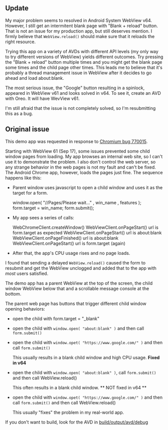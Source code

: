 
## Update

My major problem seems to resolved in Android System WebView v64. However, I
still get an intermitent blank page with "Blank + reload" button. That is not
an issue for my production app, but still deserves mention. I firmly believe
that `WebView.reload()` should make sure that it reloads the right resource.

Trying this app on a variety of AVDs with different API levels (my only way to
try different versions of WebView) yields different outcomes. Try pressing the
"Blank + reload" button multiple times and you might get the blank page some
times and the child page other times. This leads me to believe that it's
probably a thread management issue in WebView after it decides to go ahead and
load about:blank.

The most serious issue, the "Google" button resulting in a spinlock, appeared
in WebView v61 and looks solved in v64. To see it, create an AVD with Oreo. It
will have WevView v61.

I'm still afraid that the issue is not completely solved, so I'm resubmitting
this as a bug.

## Original issue

This demo app was requested in response to [Chromium bug 770015][1].

Starting with WebView 61 (Sep 17), some issues prevented some child window
pages from loading. My app browses an internal web site, so I can't use it to
demonstrate the problem. I also don't control the web server, so any strange
behavior in the web pages is not my fault and can't be fixed. The Android
Chrome app, however, loads the pages just fine. The sequence happens like this:

- Parent window uses javascript to open a child window and uses it as the
  target for a form.

    window.open( "//Pages/Please wait..." , win_name , features );
    form.target = win_name;
    form.submit();

- My app sees a series of calls:

    WebChromeClient.createWindow()
    WebViewClient.onPageStart() url is form.target as expected
    WebViewClient.onPageStart() url is about:blank 
    WebViewClient.onPageFinished() url is about:blank
    WebViewClient.onPageStart() url is form.target (again)

- After that, the app's CPU usage rises and no page loads.

I found that sending a delayed `WebView.reload()` caused the form to resubmit
and get the WebView unclogged and added that to the app with _most_ users
satisfied.

The demo app has a parent WebView at the top of the screen, the child window
WebView below that and a scrollable message console at the bottom.

The parent web page has buttons that trigger different child window opening
behaviors:

- open the child with form.target = "\_blank"

- open the child with `window.open( "about:blank" )` and then call `form.submit()`


- open the child with `window.opet( "https://www.google.com/" )` and then call
  `form.submit()`

  This usually results in a blank child window and high CPU usage. **Fixed in
  v64**

- open the child with `window.open( "about:blank" )`, call `form.submit()` and
  then call WebView.reload()

  This often results in a blank child window. ** NOT fixed in v64 **

- open the child with `window.opet( "https://www.google.com/" )` and then call
  `form.submit()` and then call WebView.reload()

  This usually "fixes" the problem in my real-world app.

If you don't want to build, look for the AVD in [build/output/avd/debug][2]

[1]: https://bugs.chromium.org/p/chromium/issues/detail?id=770015
[2]: https://github.com/mikehat/demo-webview/tree/master/build/outputs/apk/debug
